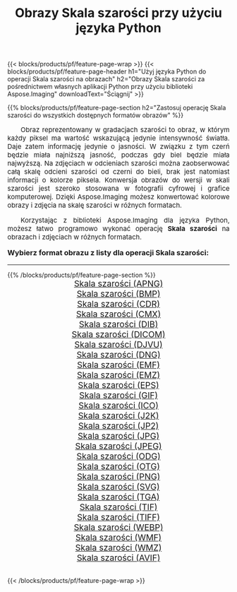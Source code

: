 ﻿---
title: Obrazy Skala szarości przy użyciu języka Python 
weight: 3920
url: /pl/python-net/grayscale/ 
lang: pl
langdirlevel: 2
locales: zh-hans,ja,it,ru,de,es,fr,nl,id,lt,pl,pt,vi,tr,ko,zh-hant,ar,hi,th,sv,cs,uk,he
description: Stosowanie biblioteki Aspose.Imaging do obrazów i zdjęć Skala szarości przy użyciu własnych aplikacji Python i interfejsów API serwera.
---

{{< blocks/products/pf/feature-page-wrap >}}
{{< blocks/products/pf/feature-page-header h1="Użyj języka Python do operacji Skala szarości na obrazach" h2="Obrazy Skala szarości za pośrednictwem własnych aplikacji Python przy użyciu biblioteki Aspose.Imaging" downloadText="Ściągnij" >}}


{{% blocks/products/pf/feature-page-section  h2="Zastosuj operację Skala szarości do wszystkich dostępnych formatów obrazów" %}}
<p align="justify" style="text-indent:2em;font-size:15px;">
Obraz reprezentowany w gradacjach szarości to obraz, w którym każdy piksel ma wartość wskazującą jedynie intensywność światła. Daje zatem informację jedynie o jasności. W związku z tym czerń będzie miała najniższą jasność, podczas gdy biel będzie miała najwyższą. Na zdjęciach w odcieniach szarości można zaobserwować całą skalę odcieni szarości od czerni do bieli, brak jest natomiast informacji o kolorze piksela. Konwersja obrazów do wersji w skali szarości jest szeroko stosowana w fotografii cyfrowej i grafice komputerowej. Dzięki Aspose.Imaging możesz konwertować kolorowe obrazy i zdjęcia na skalę szarości w różnych formatach.
</p>
<p align="justify" style="text-indent:2em;font-size:15px;">
Korzystając z biblioteki Aspose.Imaging dla języka Python, możesz łatwo programowo wykonać operację <b>Skala szarości</b> na obrazach i zdjęciach w różnych formatach.
</p>
<h3 style="margin-top:16px;">
Wybierz format obrazu z listy dla operacji Skala szarości:
</h3>
<hr/>
{{% /blocks/products/pf/feature-page-section %}}
<div class="container-fluid productfamilypage bg-gray">
    <div class="convertypes bg-gray agp-content section">
        <div class="container">
		<div class="row other-converters" style="gap: 10px;font-size: 19px;text-align:center;">
		    <div class='col-md-3 other-converter remove-lp remove-rp'><a href="/imaging/pl/python-net/grayscale/apng/" style="padding:15px;">Skala szarości (APNG)</a></div><div class='col-md-3 other-converter remove-lp remove-rp'><a href="/imaging/pl/python-net/grayscale/bmp/" style="padding:15px;">Skala szarości (BMP)</a></div><div class='col-md-3 other-converter remove-lp remove-rp'><a href="/imaging/pl/python-net/grayscale/cdr/" style="padding:15px;">Skala szarości (CDR)</a></div><div class='col-md-3 other-converter remove-lp remove-rp'><a href="/imaging/pl/python-net/grayscale/cmx/" style="padding:15px;">Skala szarości (CMX)</a></div><div class='col-md-3 other-converter remove-lp remove-rp'><a href="/imaging/pl/python-net/grayscale/dib/" style="padding:15px;">Skala szarości (DIB)</a></div><div class='col-md-3 other-converter remove-lp remove-rp'><a href="/imaging/pl/python-net/grayscale/dicom/" style="padding:15px;">Skala szarości (DICOM)</a></div><div class='col-md-3 other-converter remove-lp remove-rp'><a href="/imaging/pl/python-net/grayscale/djvu/" style="padding:15px;">Skala szarości (DJVU)</a></div><div class='col-md-3 other-converter remove-lp remove-rp'><a href="/imaging/pl/python-net/grayscale/dng/" style="padding:15px;">Skala szarości (DNG)</a></div><div class='col-md-3 other-converter remove-lp remove-rp'><a href="/imaging/pl/python-net/grayscale/emf/" style="padding:15px;">Skala szarości (EMF)</a></div><div class='col-md-3 other-converter remove-lp remove-rp'><a href="/imaging/pl/python-net/grayscale/emz/" style="padding:15px;">Skala szarości (EMZ)</a></div><div class='col-md-3 other-converter remove-lp remove-rp'><a href="/imaging/pl/python-net/grayscale/eps/" style="padding:15px;">Skala szarości (EPS)</a></div><div class='col-md-3 other-converter remove-lp remove-rp'><a href="/imaging/pl/python-net/grayscale/gif/" style="padding:15px;">Skala szarości (GIF)</a></div><div class='col-md-3 other-converter remove-lp remove-rp'><a href="/imaging/pl/python-net/grayscale/ico/" style="padding:15px;">Skala szarości (ICO)</a></div><div class='col-md-3 other-converter remove-lp remove-rp'><a href="/imaging/pl/python-net/grayscale/j2k/" style="padding:15px;">Skala szarości (J2K)</a></div><div class='col-md-3 other-converter remove-lp remove-rp'><a href="/imaging/pl/python-net/grayscale/jp2/" style="padding:15px;">Skala szarości (JP2)</a></div><div class='col-md-3 other-converter remove-lp remove-rp'><a href="/imaging/pl/python-net/grayscale/jpg/" style="padding:15px;">Skala szarości (JPG)</a></div><div class='col-md-3 other-converter remove-lp remove-rp'><a href="/imaging/pl/python-net/grayscale/jpeg/" style="padding:15px;">Skala szarości (JPEG)</a></div><div class='col-md-3 other-converter remove-lp remove-rp'><a href="/imaging/pl/python-net/grayscale/odg/" style="padding:15px;">Skala szarości (ODG)</a></div><div class='col-md-3 other-converter remove-lp remove-rp'><a href="/imaging/pl/python-net/grayscale/otg/" style="padding:15px;">Skala szarości (OTG)</a></div><div class='col-md-3 other-converter remove-lp remove-rp'><a href="/imaging/pl/python-net/grayscale/png/" style="padding:15px;">Skala szarości (PNG)</a></div><div class='col-md-3 other-converter remove-lp remove-rp'><a href="/imaging/pl/python-net/grayscale/svg/" style="padding:15px;">Skala szarości (SVG)</a></div><div class='col-md-3 other-converter remove-lp remove-rp'><a href="/imaging/pl/python-net/grayscale/tga/" style="padding:15px;">Skala szarości (TGA)</a></div><div class='col-md-3 other-converter remove-lp remove-rp'><a href="/imaging/pl/python-net/grayscale/tif/" style="padding:15px;">Skala szarości (TIF)</a></div><div class='col-md-3 other-converter remove-lp remove-rp'><a href="/imaging/pl/python-net/grayscale/tiff/" style="padding:15px;">Skala szarości (TIFF)</a></div><div class='col-md-3 other-converter remove-lp remove-rp'><a href="/imaging/pl/python-net/grayscale/webp/" style="padding:15px;">Skala szarości (WEBP)</a></div><div class='col-md-3 other-converter remove-lp remove-rp'><a href="/imaging/pl/python-net/grayscale/wmf/" style="padding:15px;">Skala szarości (WMF)</a></div><div class='col-md-3 other-converter remove-lp remove-rp'><a href="/imaging/pl/python-net/grayscale/wmz/" style="padding:15px;">Skala szarości (WMZ)</a></div><div class='col-md-3 other-converter remove-lp remove-rp'><a href="/imaging/pl/python-net/grayscale/avif/" style="padding:15px;">Skala szarości (AVIF)</a></div>
                </div>
        </div>
    </div>
</div>
<br/>

{{< /blocks/products/pf/feature-page-wrap >}}
